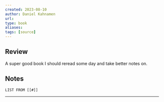 ```yaml
---
created: 2023-08-10
author: Daniel Kahnamen
url: 
type: book
aliases: 
tags: [source]
---
```

## Review
A super good book I should reread some day and take better notes on.

## Notes
```dataview
LIST FROM [[#]]
```

---